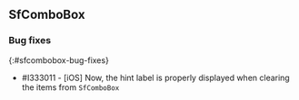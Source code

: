 ## SfComboBox

### Bug fixes
{:#sfcombobox-bug-fixes}

* \#I333011 - [iOS] Now, the hint label is properly displayed when clearing the items from `SfComboBox`
